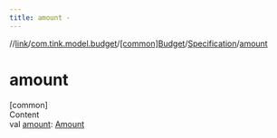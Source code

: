 ```yaml
---
title: amount -
---
```

//[link](../../../index.md)/[com.tink.model.budget](../../index.md)/[[common]Budget](../index.md)/[Specification](index.md)/[amount](amount.md)



# amount  
[common]  
Content  
val [amount](amount.md): [Amount](../../../com.tink.model.misc/[common]-amount/index.md)  



